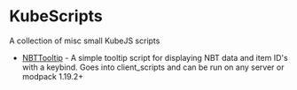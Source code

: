 # KubeScripts

A collection of misc small KubeJS scripts

-   [NBTTooltip](/NBTTooltip) - A simple tooltip script for displaying NBT data and item ID's with a keybind. Goes into client_scripts and can be run on any server or modpack 1.19.2+
